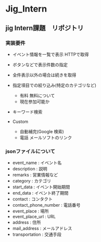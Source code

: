 # Jig_Intern
## jig Intern課題　リポジトリ


### 実装要件

* イベント情報を一覧で表示 HTTPで取得


* ボタンなどで表示件数の指定


* 全件表示以外の場合は続きを取得
  

* 指定項目での絞り込み(特定のカテゴリなど)
  * 有料 無料について
  * 現在参加可能か

* キーワード検索

* Custom
  * 自動補完(Google 検索)
  * 電話 メールソフトのリンク



### jsonファイルについて

* event_name : イベント名
* description : 説明
* remarks : 営業情報など
* category : カテゴリ
* start_data : イベント開始期間
* end_data : イベント終了期間
* contact : コンタクト
* contact_phone_number : 電話番号
* event_place : 場所
* event_place_url : URL
* address : 住所
* mail_address : メールアドレス 
* transportation : 交通手段
